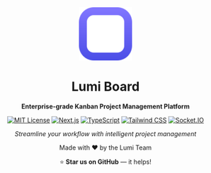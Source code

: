 <div align="center">
  <img src="./public/logo_classic.svg" alt="Lumi Board Logo" width="120" height="120" />

# Lumi Board

**Enterprise-grade Kanban Project Management Platform**

[![MIT License](https://img.shields.io/badge/License-MIT-green.svg)](https://choosealicense.com/licenses/mit/)
[![Next.js](https://img.shields.io/badge/Next.js-14-black?logo=next.js&logoColor=white)](https://nextjs.org/)
[![TypeScript](https://img.shields.io/badge/TypeScript-007ACC?logo=typescript&logoColor=white)](https://typescriptlang.org/)
[![Tailwind CSS](https://img.shields.io/badge/Tailwind_CSS-38B2AC?logo=tailwind-css&logoColor=white)](https://tailwindcss.com/)
[![Socket.IO](https://img.shields.io/badge/Socket.IO-black?logo=socket.io&badgeColor=010101)](https://socket.io/)

_Streamline your workflow with intelligent project management_

</div>

<div align="center">
  Made with ❤️ by the Lumi Team

⭐ **Star us on GitHub** — it helps!

</div>
